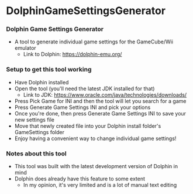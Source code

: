 # DolphinGameSettingsGenerator

### Dolphin Game Settings Generator
* A tool to generate individual game settings for the GameCube/Wii emulator
    * Link to Dolphin: https://dolphin-emu.org/

### Setup to get this tool working
* Have Dolphin installed
* Open the tool (you'll need the latest JDK installed for that)
    * Link to JDK: https://www.oracle.com/java/technologies/downloads/
* Press Pick Game for INI and then the tool will let you search for a game
* Press Generate Game Settings INI and pick your options
* Once you're done, then press Generate Game Settings INI to save your new settings file
* Move that newly created file into your Dolphin install folder's GameSettings folder
* Enjoy having a convenient way to change individual game settings!

### Notes about this tool
* This tool was built with the latest development version of Dolphin in mind
* Dolphin does already have this feature to some extent
  * In my opinion, it's very limited and is a lot of manual text editing
